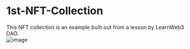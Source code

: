 # 1st-NFT-Collection
This NFT collection is an example built out from a lesson by LearnWeb3 DAO.
<br>
![image](https://user-images.githubusercontent.com/99213972/234171289-71f3b5b7-9d52-4f52-892e-820016858f78.png)
